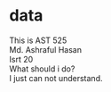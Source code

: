 # data
This is AST 525\
Md. Ashraful Hasan\
Isrt 20\
What should i do?\
I just can not understand.





